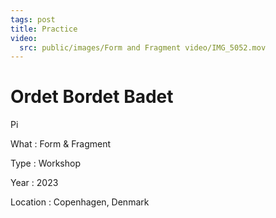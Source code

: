 ```yaml
---
tags: post
title: Practice
video:
  src: public/images/Form and Fragment video/IMG_5052.mov
---
```

# Ordet Bordet Badet

Pi

What
: Form & Fragment

Type
: Workshop

Year
: 2023

Location
: Copenhagen, Denmark
